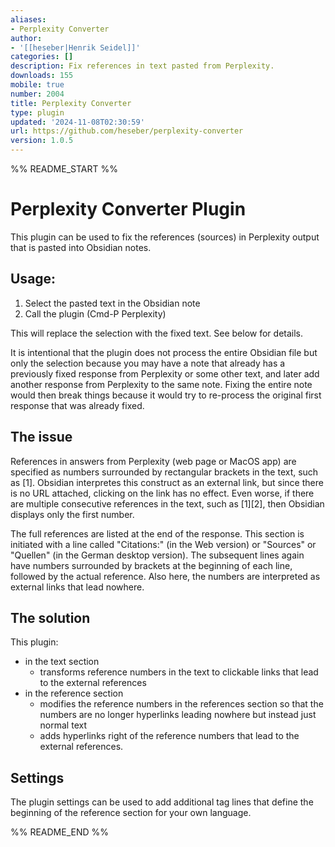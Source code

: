 ```yaml
---
aliases:
- Perplexity Converter
author:
- '[[heseber|Henrik Seidel]]'
categories: []
description: Fix references in text pasted from Perplexity.
downloads: 155
mobile: true
number: 2004
title: Perplexity Converter
type: plugin
updated: '2024-11-08T02:30:59'
url: https://github.com/heseber/perplexity-converter
version: 1.0.5
---
```


%% README_START %%

# Perplexity Converter Plugin

This plugin can be used to fix the references (sources) in Perplexity output that is pasted into Obsidian notes.

## Usage:

1. Select the pasted text in the Obsidian note
2. Call the plugin (Cmd-P Perplexity)

This will replace the selection with the fixed text. See below for details.

It is intentional that the plugin does not process the entire Obsidian file but only the selection because you may have a note that already has a previously fixed response from Perplexity or some other text, and later add another response from Perplexity to the same note. Fixing the entire note would then break things because it would try to re-process the original first response that was already fixed.

## The issue

References in answers from Perplexity (web page or MacOS app) are specified as numbers surrounded by rectangular brackets in the text, such as \[1\]. Obsidian interpretes this construct as an external link, but since there is no URL attached, clicking on the link has no effect. Even worse, if there are multiple consecutive references in the text, such as \[1\]\[2\], then Obsidian displays only the first number.

The full references are listed at the end of the response. This section is initiated with a line called "Citations:" (in the Web version) or "Sources" or "Quellen" (in the German desktop version). The subsequent lines again have numbers surrounded by brackets at the beginning of each line, followed by the actual reference. Also here, the numbers are interpreted as external links that lead nowhere.

## The solution

This plugin:
- in the text section
  - transforms reference numbers in the text to clickable links that lead to the external references
- in the reference section
  - modifies the reference numbers in the references section so that the numbers are no longer hyperlinks leading nowhere but instead just normal text
  - adds hyperlinks right of the reference numbers that lead to the external references.

## Settings

The plugin settings can be used to add additional tag lines that define the beginning of the reference section for your own language.



%% README_END %%